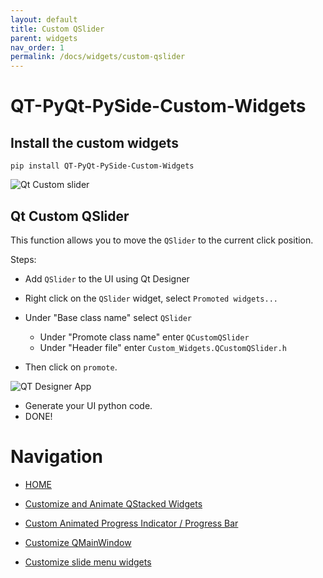 ```yaml
---
layout: default
title: Custom QSlider
parent: widgets
nav_order: 1
permalink: /docs/widgets/custom-qslider
---
```


# QT-PyQt-PySide-Custom-Widgets 

## Install the custom widgets
```
pip install QT-PyQt-PySide-Custom-Widgets

```

![Qt Custom slider](https://github.com/KhamisiKibet/QT-PyQt-PySide-Custom-Widgets/blob/main/images/Qt-Custom-slider.png?raw=true)

## Qt Custom QSlider

This function allows you to move the `QSlider` to the current click position.

Steps:

- Add  `QSlider` to the UI using Qt Designer
- Right click on the `QSlider` widget, select `Promoted widgets...`
- Under "Base class name" select `QSlider`
	- Under "Promote class name" enter `QCustomQSlider`
	- Under "Header file" enter `Custom_Widgets.QCustomQSlider.h`

- Then click on `promote`.

![QT Designer App](https://github.com/KhamisiKibet/QT-PyQt-PySide-Custom-Widgets/blob/main/images/Screenshot_20230924_030911.png?raw=true)

- Generate your UI python code.
- DONE!

# Navigation
- [HOME](https://khamisikibet.github.io/QT-PyQt-PySide-Custom-Widgets/) 

- [Customize and Animate QStacked Widgets](https://khamisikibet.github.io/QT-PyQt-PySide-Custom-Widgets/docs/customize-qstacked-widgets.html) 

- [Custom Animated Progress Indicator / Progress Bar](https://khamisikibet.github.io/QT-PyQt-PySide-Custom-Widgets/docs/custom-progress-bar.html) 

- [Customize QMainWindow](https://khamisikibet.github.io/QT-PyQt-PySide-Custom-Widgets/docs/customize-qmainwindow.html)   
 
- [Customize slide menu widgets](https://khamisikibet.github.io/QT-PyQt-PySide-Custom-Widgets/docs/custom-slide-menu-widgets.html)
